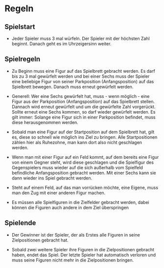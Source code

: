 # Regeln

## Spielstart

* Jeder Spieler muss 3 mal würfeln. Der Spieler mit der höchsten Zahl beginnt. Danach geht es im Uhrzeigersinn weiter.

## Spielregeln
* Zu Beginn muss eine Figur auf das Spielbrett gebracht werden. Es darf bis zu 3 mal gewürfelt werden und bei einer Sechs muss der Spieler eine beliebige Figur von seiner Parkposition (Anfangsposition) auf das Spielbrett bewegen. Danach muss erneut gewürfelt werden.

* Generell: Wer eine Sechs gewürfelt hat, muss - wenn möglich - eine Figur aus der Parkposition (Anfangsposition) auf das Spielbrett stellen. Dannach wird erneut gewürfelt und um die gewürfelte Zahl vorgerückt. Sollte erneut eine Sechs kommen, so darf wieder gewürfelt werden. Es gilt immer: Solange eine Figur sich in einer Parkposition befindet, muss diese herausgenommen werden.

* Sobald man eine Figur auf der Startposition auf dem Spielbrett hat, gilt es, diese so schnell wie möglich ins Ziel zu bringen. Alle Startpositionen zählen hier als Ruhezohne, man kann dort also nicht geschlagen werden.

* Wenn man mit einer Figur auf ein Feld kommt, auf dem bereits eine Figur von einem Gegner steht, wird diese geschlagen und die Spielfigur des Gegenspielers muss wieder auf die sich außerhalb vom Spielfeld befindliche Anfangsposition gebracht werden. Mit einer Sechs kann sie dann wieder ins Spiel gebracht werden.

* Steht auf einem Feld, auf das man vorrücken möchte, eine Eigene, muss man den Zug mit einer anderen Figur machen.

* Es müssen alle Spielfiguren in die Zielfelder gebracht werden, dabei können die Figuren auch andere in dem Ziel überspringen

## Spielende

* Der Gewinner ist der Spieler, der als Erstes alle Figuren in seine Zielpositionen gebracht hat.

* Sobald zwei weitere Spieler ihre Figuren in die Zielpositionen gebracht haben, endet das Spiel. Der letzte Spieler hat automatisch verloren und muss seine Figuren nicht mehr in die Zielpositionen bringen.
